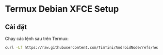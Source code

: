 # Termux Debian XFCE Setup

## Cài đặt

Chạy các lệnh sau trên Termux:

```sh
curl -Lf https://raw.githubusercontent.com/TimTini/AndroidNode/refs/heads/main/install.sh -o install.sh && chmod +x install.sh && ./install.sh
```